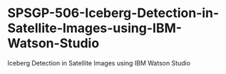 # SPSGP-506-Iceberg-Detection-in-Satellite-Images-using-IBM-Watson-Studio
Iceberg Detection in Satellite Images using IBM Watson Studio
